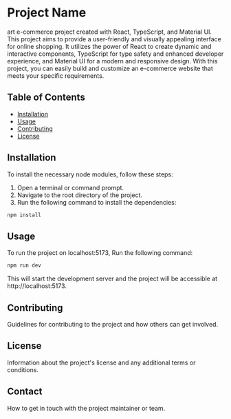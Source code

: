 # Project Name

art e-commerce project created with React, TypeScript, and Material UI. This project aims to provide a user-friendly and visually appealing interface for online shopping. It utilizes the power of React to create dynamic and interactive components, TypeScript for type safety and enhanced developer experience, and Material UI for a modern and responsive design. With this project, you can easily build and customize an e-commerce website that meets your specific requirements.

## Table of Contents

- [Installation](#installation)
- [Usage](#usage)
- [Contributing](#contributing)
- [License](#license)

## Installation

To install the necessary node modules, follow these steps:

1. Open a terminal or command prompt.
2. Navigate to the root directory of the project.
3. Run the following command to install the dependencies:

```bash
npm install
```

## Usage

To run the project on localhost:5173, Run the following command:

```bash
npm run dev
```

This will start the development server and the project will be accessible at http://localhost:5173.

## Contributing

Guidelines for contributing to the project and how others can get involved.

## License

Information about the project's license and any additional terms or conditions.

## Contact

How to get in touch with the project maintainer or team.
